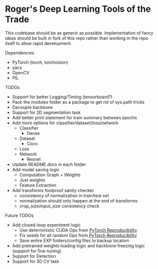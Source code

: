 # Roger's Deep Learning Tools of the Trade

This codebase should be as generic as possible. Implementation of fancy ideas should be built
in fork of this repo rather than working in the repo itself to allow rapid development.

Dependencies
- PyTorch (torch, torchvision)
- yacs
- OpenCV
- PIL

TODOs
- Support for better Logging/Timing (tensorboard?)
- Pack the modules folder as a package to get rid of sys.path tricks
- Decouple backbone
- Support for 2D segmentation task
- Add better print statement for train summary between epochs
- Add more options for classifier/dataset/loss/network
    - Classifier
        - Dense
    - Dataset
        - Coco
    - Loss
    - Network
        - Resnet
- Update README docs in each folder
- Add model saving logic
    - Computation Graph + Weights
    - Just weights
    - Feature Extraction
- Add transforms foolproof sanity checker
    - consistency of normalization in train/test set
    - normalization should only happen at the end of transforms
    - crop_size/input_size consistency check

Future TODOs
- Add closed-loop experiment logic
    - Use deterministic CUDA Ops from [PyTorch Reproducibility](https://pytorch.org/docs/stable/notes/randomness.html)
    - Fix seeds for all random Ops from [PyTorch Reproducibility](https://pytorch.org/docs/stable/notes/randomness.html)
    - Save entire EXP folders/config files to backup location
- Add pretrained weights loading logic and backbone freezing logic (support for fine-tuning)
- Support for Detection
- Support for 3D CV task
